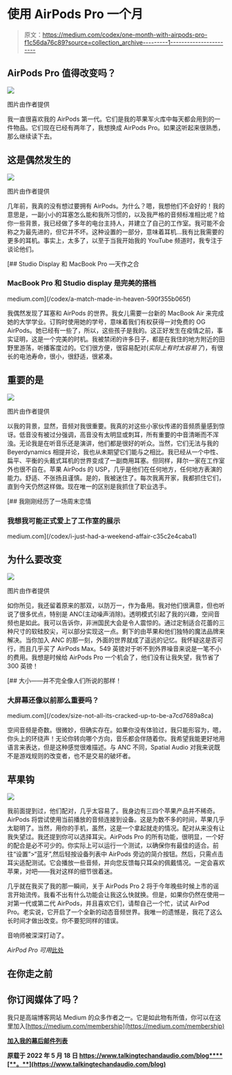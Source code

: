 # 使用 AirPods Pro 一个月

> 原文：<https://medium.com/codex/one-month-with-airpods-pro-f1c56da76c89?source=collection_archive---------1----------------------->

## AirPods Pro 值得改变吗？

![](img/5a472870b67db9c8abd368b1738926e4.png)

图片由作者提供

我一直很喜欢我的 AirPods 第一代。它们是我的苹果军火库中每天都会用到的一件物品。它们现在已经有两年了，我想换成 AirPods Pro。如果这听起来很熟悉，那么继续读下去。

## 这是偶然发生的

![](img/b01c3f804e6b9d3f6fa81334496d9c93.png)

图片由作者提供

几年前，我真的没有想过要拥有 AirPods。为什么？嗯，我想他们不会好的！我的意思是，一副小小的耳塞怎么能和我所习惯的，以及我严格的音频标准相比呢？给你一些背景，我已经做了多年的电台主持人，并建立了自己的工作室。我可能不会称之为最先进的，但它并不坏。这种设置的一部分，意味着耳机…我有比我需要的更多的耳机。事实上，太多了，以至于当我开始我的 YouTube 频道时，我专注于谈论他们。

[](/codex/a-match-made-in-heaven-590f355b065f) [## Studio Display 和 MacBook Pro —天作之合

### MacBook Pro 和 Studio display 是完美的搭档

medium.com](/codex/a-match-made-in-heaven-590f355b065f) 

我偶然发现了耳塞和 AirPods 的世界。我女儿需要一台新的 MacBook Air 来完成她的大学学业。订购时使用她的学号，意味着我们有权获得一对免费的 OG AirPods。她已经有一些了，所以，这些孩子是我的。这正好发生在疫情之前，事实证明，这是一个完美的时机。我被禁闭的许多日子，都是在我住的地方附近的田野里游荡，听播客度过的。它们很方便，很容易配对(*实际上有时太容易了*)，有很长的电池寿命，很小，很舒适，很紧凑。

## 重要的是

![](img/526611ac67409e2eb041da49c4c29a18.png)

图片由作者提供

以我的背景，显然，音频对我很重要。我真的对这些小家伙传递的音频质量感到惊讶。低音没有被过分强调，高音没有太明显或刺耳，所有重要的中音清晰而不浑浊。无论我是在听音乐还是演讲，他们都是很好的听众。当然，它们无法与我的 Beyerdynamics 相提并论，我也从未期望它们能与之相比。我已经从一个中性、扁平、平衡的头戴式耳机的世界变成了一副商用耳塞。但同样，拜尔一家在工作室外也很不自在。苹果 AirPods 的 USP，几乎是他们在任何地方，任何地方表演的能力。舒适、不张扬且谨慎。是的，我被迷住了。每次我离开家，我都抓住它们，直到今天仍然这样做。现在唯一的区别是我抓住了职业选手。

[](/codex/i-just-had-a-weekend-affair-c35c2e4caba1) [## 我刚刚经历了一场周末恋情

### 我想我可能正式爱上了工作室的展示

medium.com](/codex/i-just-had-a-weekend-affair-c35c2e4caba1) 

## 为什么要改变

![](img/dcd29d77a03915cae2ebff3f92a0d122.png)

图片由作者提供

如你所见，我还留着原来的那双，以防万一，作为备用。我对他们很满意，但也听说了很多优点，特别是 ANC(主动噪声消除)。透明模式引起了我的兴趣，空间音频也是如此。我可以告诉你，非洲国民大会是令人震惊的。通过定制适合花蕾的三种尺寸的软硅胶尖，可以部分实现这一点。剩下的由苹果和他们独特的魔法品牌来解决。当你加入 ANC 的那一刻，外面的世界就成了遥远的记忆。我怀疑这是否可行，而且几乎买了 AirPods Max。549 英镑对于听不到外界噪音来说是一笔不小的费用。我想是时候给 AirPods Pro 一个机会了，他们没有让我失望，我节省了 300 英镑！

[](/codex/size-not-all-its-cracked-up-to-be-a7cd7689a8ca) [## 大小——并不完全像人们所说的那样！

### 大屏幕还像以前那么重要吗？

medium.com](/codex/size-not-all-its-cracked-up-to-be-a7cd7689a8ca) 

空间音频是奇数。很微妙，但确实存在。如果你没有体验过，我只能形容为，嗯，你头上的环绕声！无论你转向哪个方向，音乐都会伴随着你。我希望我能更好地用语言来表达，但是这种感觉很难描述。与 ANC 不同，Spatial Audio 对我来说既不是游戏规则的改变者，也不是交易的破坏者。

## 苹果钩

![](img/e8fbdc31924e945af88a3b6ab15796b3.png)

我前面提到过，他们配对，几乎太容易了。我身边有三四个苹果产品并不稀奇。AirPods 将尝试使用当前播放的音频连接到设备。这是为数不多的时间，苹果几乎太聪明了。当然，用你的手机，虽然，这是一个拿起就走的情况。配对从来没有让我失望过。我还提到你可以选择耳尖。AirPods Pro 的所有功能，很明显，一个好的配合是必不可少的。你实际上可以运行一个测试，以确保你有最佳的适合。前往“设置”>“蓝牙”,然后轻按设备列表中 AirPods 旁边的简介按钮。然后，只需点击耳尖适配测试。它会播放一些音频，并向您反馈每只耳朵的佩戴情况。一定会喜欢苹果，对吧——我对这样的细节很着迷。

几乎就在我买了我的那一瞬间，关于 AirPods Pro 2 将于今年晚些时候上市的谣言开始流传。我看不出有什么功能会让我这么快就换。但是，如果你仍然在使用一对第一代或第二代 AirPods，并且喜欢它们，请帮自己一个忙，试试 AirPod Pro。老实说，它开启了一个全新的动态音频世界。我唯一的遗憾是，我花了这么长时间才做出改变。你不要犯同样的错误。

音响师被深深打动了。

*AirPod Pro 可用*[此处](https://www.apple.com/uk/shop/product/MLWK3ZM/A/airpods-pro)

## 在你走之前

## 你订阅媒体了吗？

我只是高端博客网站 Medium 的众多作者之一。它是如此物有所值，你可以在这里加入[https://medium.com/membership](https://medium.com/membership)

[**加入我的幕后邮件列表**](https://www.talkingtechandaudio.com)

**原载于 2022 年 5 月 18 日 https://www.talkingtechandaudio.com/blog****[**。**](https://www.talkingtechandaudio.com/blog)**